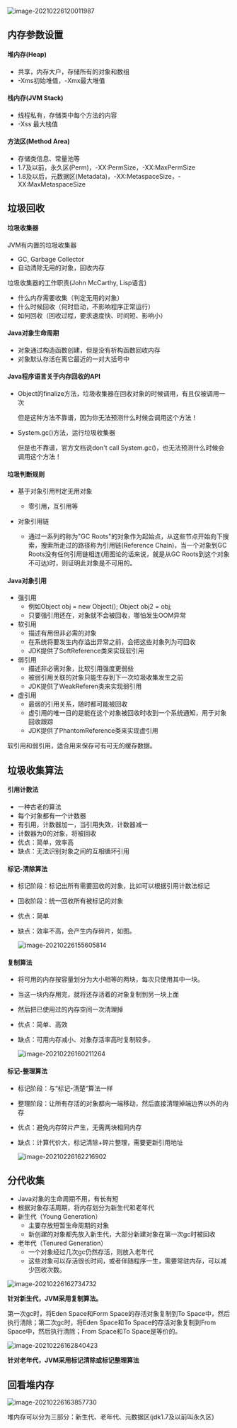 ![image-20210226120011987](https://img.jooks.cn/img/20210226120012.png)

## 内存参数设置

#### 堆内存(Heap)

- 共享，内存大户，存储所有的对象和数组
- -Xms初始堆值，-Xmx最大堆值

#### 栈内存(JVM Stack)

- 线程私有，存储类中每个方法的内容
- -Xss 最大栈值

#### 方法区(Method Area)

- 存储类信息、常量池等
- 1.7及以前，永久区(Perm)，-XX:PermSize，-XX:MaxPermSize
- 1.8及以后，元数据区(Metadata)，-XX:MetaspaceSize，-XX:MaxMetaspaceSize

## 垃圾回收

#### 垃圾收集器

JVM有内置的垃圾收集器

- GC, Garbage Collector
- 自动清除无用的对象，回收内存

垃圾收集器的工作职责(John McCarthy, Lisp语言)

- 什么内存需要收集（判定无用的对象）
- 什么时候回收（何时启动，不影响程序正常运行）
- 如何回收（回收过程，要求速度快、时间短、影响小）

#### Java对象生命周期

- 对象通过构造函数创建，但是没有析构函数回收内存
- 对象默认存活在离它最近的一对大括号中

#### Java程序语言关于内存回收的API

- Object的finalize方法，垃圾收集器在回收对象的时候调用，有且仅被调用一次

  但是这种方法不靠谱，因为你无法预测什么时候会调用这个方法！

- System.gc()方法，运行垃圾收集器

  但是也不靠谱，官方文档说don't call System.gc()，也无法预测什么时候会调用这个方法！

#### 垃圾判断规则

- 基于对象引用判定无用对象
  - 零引用，互引用等

- 对象引用链
  - 通过一系列的称为"GC Roots"的对象作为起始点，从这些节点开始向下搜索，搜索所走过的路径称为引用链(Reference Chain)，当一个对象到GC Roots没有任何引用链相连(用图论的话来说，就是从GC Roots到这个对象不可达)时，则证明此对象是不可用的。

#### Java对象引用

- 强引用
  - 例如Object obj = new Object();  Object obj2 = obj;
  - 只要强引用还在，对象就不会被回收，哪怕发生OOM异常
- 软引用
  - 描述有用但非必需的对象
  - 在系统将要发生内存溢出异常之前，会把这些对象列为可回收
  - JDK提供了SoftReference类来实现软引用
- 弱引用
  - 描述非必需对象，比软引用强度更弱些
  - 被弱引用关联的对象只能生存到下一次垃圾收集发生之前
  - JDK提供了WeakReferen类来实现弱引用
- 虚引用
  - 最弱的引用关系，随时都可能被回收
  - 虚引用的唯一目的是能在这个对象被回收时收到一个系统通知，用于对象回收跟踪
  - JDK提供了PhantomReference类来实现虚引用

软引用和弱引用，适合用来保存可有可无的缓存数据。

## 垃圾收集算法

#### 引用计数法

- 一种古老的算法
- 每个对象都有一个计数器
- 有引用，计数器加一，当引用失效，计数器减一
- 计数器为0的对象，将被回收
- 优点：简单，效率高
- 缺点：无法识别对象之间的互相循环引用

#### 标记-清除算法

- 标记阶段：标记出所有需要回收的对象，比如可以根据引用计数法标记

- 回收阶段：统一回收所有被标记的对象

- 优点：简单

- 缺点：效率不高，会产生内存碎片，如图。

  ![image-20210226155605814](https://img.jooks.cn/img/20210226155605.png)

#### 复制算法

- 将可用的内存按容量划分为大小相等的两块，每次只使用其中一块。

- 当这一块内存用完，就将还存活着的对象复制到另一块上面

- 然后把已使用过的内存空间一次清理掉

- 优点：简单、高效

- 缺点：可用内存减小、对象存活率高时复制较多。

  ![image-20210226160211264](https://img.jooks.cn/img/20210226160211.png)

#### 标记-整理算法

- 标记阶段：与“标记-清楚“算法一样

- 整理阶段：让所有存活的对象都向一端移动，然后直接清理掉端边界以外的内存

- 优点：避免内存碎片产生，无需两块相同内存

- 缺点：计算代价大，标记清除+碎片整理，需要更新引用地址

   ![image-20210226162216902](https://img.jooks.cn/img/20210226162216.png)

## 分代收集

- Java对象的生命周期不用，有长有短
- 根据对象存活周期，将内存划分为新生代和老年代
- 新生代（Young Generation）
  - 主要存放短暂生命周期的对象
  - 新创建的对象都先放入新生代，大部分新建对象在第一次gc时被回收
- 老年代（Tenured Generation）
  - 一个对象经过几次gc仍然存活，则放入老年代
  - 这些对象可以存活很长时间，或者伴随程序一生，需要常驻内存，可以减少回收次数。

![image-20210226162734732](https://img.jooks.cn/img/20210226162749.png)

**针对新生代，JVM采用复制算法。**

第一次gc时，将Eden Space和Form Space的存活对象复制到To Space中，然后执行清除；第二次gc时，将Eden Space和To Space的存活对象复制到From Space中，然后执行清除；From Space和To Space是等价的。

![image-20210226162840423](https://img.jooks.cn/img/20210226162840.png)

**针对老年代，JVM采用标记清除或标记整理算法**

## 回看堆内存

![image-20210226163857730](https://img.jooks.cn/img/20210226163857.png)

堆内存可以分为三部分：新生代、老年代、元数据区(jdk1.7及以前叫永久区)




